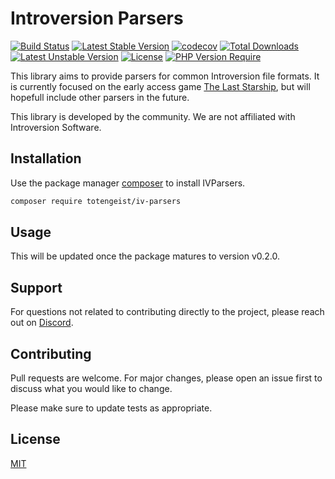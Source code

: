 # Introversion Parsers
[![Build Status](https://github.com/Totengeist/IVParsers/actions/workflows/php.yml/badge.svg)](https://github.com/Totengeist/IVParsers/actions/workflows/php.yml) [![Latest Stable Version](http://poser.pugx.org/totengeist/iv-parsers/v)](https://packagist.org/packages/totengeist/iv-parsers) [![codecov](https://codecov.io/gh/Totengeist/IVParsers/branch/main/graph/badge.svg?token=LBY3KQNRTG)](https://codecov.io/gh/Totengeist/IVParsers) [![Total Downloads](http://poser.pugx.org/totengeist/iv-parsers/downloads)](https://packagist.org/packages/totengeist/iv-parsers) [![Latest Unstable Version](http://poser.pugx.org/totengeist/iv-parsers/v/unstable)](https://packagist.org/packages/totengeist/iv-parsers) [![License](http://poser.pugx.org/totengeist/iv-parsers/license)](https://packagist.org/packages/totengeist/iv-parsers) [![PHP Version Require](http://poser.pugx.org/totengeist/iv-parsers/require/php)](https://packagist.org/packages/totengeist/iv-parsers)

This library aims to provide parsers for common Introversion file formats. It is currently focused
on the early access game [The Last Starship][1], but will hopefull include other parsers in the future.

This library is developed by the community. We are not affiliated with Introversion Software.

## Installation

Use the package manager [composer][2] to install IVParsers.

```bash
composer require totengeist/iv-parsers
```

## Usage

This will be updated once the package matures to version v0.2.0.

## Support

For questions not related to contributing directly to the project, please reach out on [Discord][3].

## Contributing

Pull requests are welcome. For major changes, please open an issue first
to discuss what you would like to change.

Please make sure to update tests as appropriate.

## License

[MIT](https://choosealicense.com/licenses/mit/)


 [1]: https://steamcommunity.com/app/1857080
 [2]: https://getcomposer.org/download/
 [3]: https://discord.gg/AcCgj3T5sH
